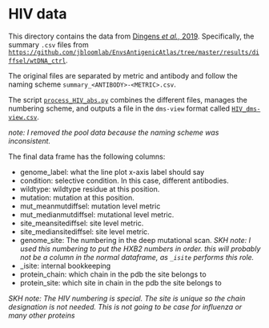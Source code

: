 # HIV data

This directory contains the data from [Dingens *et al.,* 2019](https://github.com/jbloomlab/EnvsAntigenicAtlas).
Specifically, the summary `.csv` files from [`https://github.com/jbloomlab/EnvsAntigenicAtlas/tree/master/results/diffsel/wtDNA_ctrl`](https://github.com/jbloomlab/EnvsAntigenicAtlas/tree/master/results/diffsel/wtDNA_ctrl).

The original files are separated by metric and antibody and follow the naming scheme `summary_<ANTIBODY>-<METRIC>.csv`.

The script [`process_HIV_abs.py`](process_HIV_abs.py) combines the different files, manages the numbering scheme, and outputs a file in the `dms-view` format called [`HIV_dms-view.csv`](HIV_dms-view.csv).

*note: I removed the pool data because the naming scheme was inconsistent.*

The final data frame has the following columns:  
* genome_label: what the line plot x-axis label should say
* condition: selective condition. In this case, different antibodies.  
* wildtype:  wildtype residue at this position.  
* mutation: mutation at this position.  
* mut_meanmutdiffsel: mutation level metric  
* mut_medianmutdiffsel: mutational level metric.  
* site_meansitediffsel: site level metric.
* site_mediansitediffsel: site level metric.  
* genome_site: The numbering in the deep mutational scan. *SKH note: I used this numbering to put the HXB2 numbers in order. this will probably not be a column in the normal dataframe, as `_isite` performs this role.*  
* _isite: internal bookkeeping
* protein_chain: which chain in the pdb the site belongs to
* protein_site: which site in chain in the pdb the site belongs to

*SKH note: The HIV numbering is special. The site is unique so the chain designation is not needed. This is not going to be case for influenza or many other proteins*
